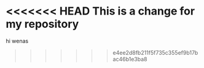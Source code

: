 <<<<<<< HEAD
This is a change for my repository
=======
hi
wenas
>>>>>>> e4ee2d8fb211f5f735c355ef9b17bac46b1e3ba8

